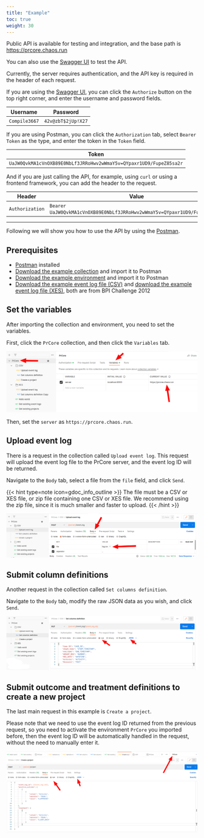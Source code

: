 ```yaml
---
title: "Example"
toc: true
weight: 30
---
```


Public API is available for testing and integration, and the base path is https://prcore.chaos.run

You can also use the [Swagger UI](https://prcore.chaos.run/docs) to test the API.

Currently, the server requires authentication, and the API key is required in the header of each request.

If you are using the [Swagger UI](https://prcore.chaos.run/docs), you can click the `Authorize` button on the top right corner, and enter the username and password fields.

| Username | Password |
| -------- | -------- |
| `Compile3667` | `42v@zbT$2jUp!X27` |

If you are using Postman, you can click the `Authorization` tab, select `Bearer Token` as the type, and enter the token in the `Token` field.

| Token |
| ----- |
| `UaJW0QvkMA1cVnOXB89E0NbLf3JRRoHwv2wWmaY5v=QYpaxr1UD9/FupeZ85sa2r` |

And if you are just calling the API, for example, using `curl` or using a frontend framework, you can add the header to the request.

| Header | Value |
| ------ | ----- |
| `Authorization` | `Bearer UaJW0QvkMA1cVnOXB89E0NbLf3JRRoHwv2wWmaY5v=QYpaxr1UD9/FupeZ85sa2r` |

---

Following we will show you how to use the API by using the [Postman](https://www.postman.com/).

## Prerequisites

- [Postman](https://www.postman.com/) installed
- [Download the example collection](/download/postman_collection.json) and import it to Postman
- [Download the example environment](/download/postman_environment.json) and import it to Postman
- [Download the example event log file (CSV)](/download/bpic2012-CSV.zip) and [download the example event log file (XES)](/download/bpic2012-XES.zip), both are from BPI Challenge 2012

## Set the variables

After importing the collection and environment, you need to set the variables.

First, click the `PrCore` collection, and then click the `Variables` tab.

![](images/set-path.png)

Then, set the `server` as `https://prcore.chaos.run`.

## Upload event log

There is a request in the collection called `Upload event log`. This request will upload the event log file to the PrCore server, and the event log ID will be returned.

Navigate to the `Body` tab, select a file from the `file` field, and click `Send`. 

{{< hint type=note icon=gdoc_info_outline >}}
The file must be a CSV or XES file, or zip file containing one CSV or XES file. We recommend using the zip file, since it is much smaller and faster to upload.
{{< /hint >}}

![](images/upload-file.png)

## Submit column definitions

Another request in the collection called `Set columns definition`.

Navigate to the `Body` tab, modify the raw JSON data as you wish, and click `Send`.

![](images/columns-definition.png)

## Submit outcome and treatment definitions to create a new project

The last main request in this example is `Create a project`.

Please note that we need to use the event log ID returned from the previous request, so you need to activate the environment `PrCore` you imported before, then the event log ID will be automatically handled in the request, without the need to manually enter it.

![](images/create-project.png)
